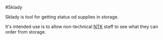 #Sklady

Sklady is tool for getting status od supplies in storage.

It's intended use is to allow non-technical [NTK]() staff to see what they can order from storage.

[NTK]: http://techlib.cz/
